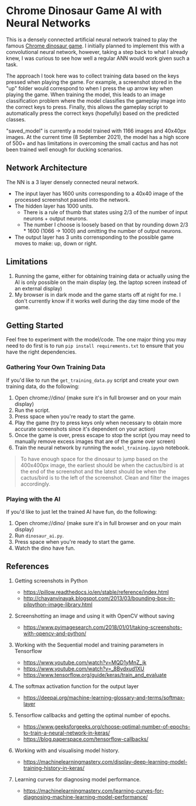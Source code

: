 # Chrome Dinosaur Game AI with Neural Networks

This is a densely connected artificial neural network trained to play the famous [Chrome dinosaur game](chrome://dino). I initially planned to implement this with a convolutional neural network, however, taking a step back to what I already knew, I was curious to see how well a regular ANN would work given such a task.

The approach I took here was to collect training data based on the keys pressed when playing the game. For example, a screenshot stored in the "up" folder would correspond to when I press the up arrow key when playing the game. When training the model, this leads to an image classification problem where the model classifies the gameplay image into the correct keys to press. Finally, this allows the gameplay script to automatically press the correct keys (hopefully) based on the predicted classes.

"saved_model" is currently a model trained with 1166 images and 40x40px images. At the current time (8 September 2021), the model has a high score of 500+ and has limitations in overcoming the small cactus and has not been trained well enough for ducking scenarios.

## Network Architecture

The NN is a 3 layer densely connected neural network.

- The input layer has 1600 units corresponding to a 40x40 image of the processed screenshot passed into the network.
- The hidden layer has 1000 units.
  - There is a rule of thumb that states using 2/3 of the number of input neurons + output neurons.
  - The number I choose is loosely based on that by rounding down 2/3 \* 1600 (1066 -> 1000) and omitting the number of output neurons.
- The output layer has 3 units corrensponding to the possible game moves to make: up, down or right.

## Limitations

1. Running the game, either for obtaining training data or actually using the AI is only possible on the main display (eg. the laptop screen instead of an external display)
2. My browser is in dark mode and the game starts off at night for me. I don't currently know if it works well during the day time mode of the game.

## Getting Started

Feel free to experiment with the model/code. The one major thing you may need to do first is to run `pip install requirements.txt` to ensure that you have the right dependencies.

### Gathering Your Own Training Data

If you'd like to run the `get_training_data.py` script and create your own training data, do the following:

1. Open chrome://dino/ (make sure it's in full browser and on your main display)
2. Run the script.
3. Press space when you're ready to start the game.
4. Play the game (try to press keys only when necessary to obtain more accurate screenshots since it's dependent on your action)
5. Once the game is over, press escape to stop the script (you may need to manually remove excess images that are of the game over screen)
6. Train the neural network by running the `model_training.ipynb` notebook.

> To have enough space for the dinosaur to jump based on the 400x400px image, the earliest should be when the cactus/bird is at the end of the screenshot and the latest should be when the cactus/bird is to the left of the screenshot. Clean and filter the images accordingly.

### Playing with the AI

If you'd like to just let the trained AI have fun, do the following:

1. Open chrome://dino/ (make sure it's in full browser and on your main display)
2. Run `dinosaur_ai.py`.
3. Press space when you're ready to start the game.
4. Watch the dino have fun.

## References

1. Getting screenshots in Python

   - https://pillow.readthedocs.io/en/stable/reference/index.html
   - http://chayanvinayak.blogspot.com/2013/03/bounding-box-in-pilpython-image-library.html

2. Screenshotting an image and using it with OpenCV without saving

   - https://www.pyimagesearch.com/2018/01/01/taking-screenshots-with-opencv-and-python/

3. Working with the Sequential model and training parameters in Tensorflow

   - https://www.youtube.com/watch?v=MQD1yMnZ_jk
   - https://www.youtube.com/watch?v=_8Bydxud1XU
   - https://www.tensorflow.org/guide/keras/train_and_evaluate

4. The softmax activation function for the output layer

   - https://deepai.org/machine-learning-glossary-and-terms/softmax-layer

5. Tensorflow callbacks and getting the optimal number of epochs.

   - https://www.geeksforgeeks.org/choose-optimal-number-of-epochs-to-train-a-neural-network-in-keras/
   - https://blog.paperspace.com/tensorflow-callbacks/

6. Working with and visualising model history.

   - https://machinelearningmastery.com/display-deep-learning-model-training-history-in-keras/

7. Learning curves for diagnosing model performance.

   - https://machinelearningmastery.com/learning-curves-for-diagnosing-machine-learning-model-performance/
